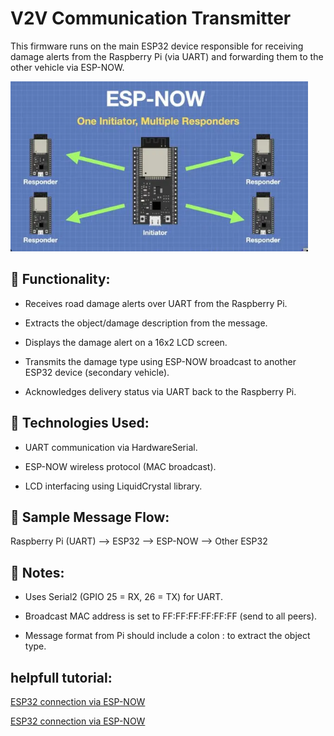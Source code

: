 # V2V Communication Transmitter
This firmware runs on the main ESP32 device responsible for receiving damage alerts from the Raspberry Pi (via UART) and forwarding them to the other vehicle via ESP-NOW.

![alt text](image.png)

## 🔧 Functionality:
- Receives road damage alerts over UART from the Raspberry Pi.

- Extracts the object/damage description from the message.

- Displays the damage alert on a 16x2 LCD screen.

- Transmits the damage type using ESP-NOW broadcast to another ESP32 device (secondary vehicle).

- Acknowledges delivery status via UART back to the Raspberry Pi.

## 🧩 Technologies Used:
- UART communication via HardwareSerial.

- ESP-NOW wireless protocol (MAC broadcast).

- LCD interfacing using LiquidCrystal library.

## 🔄 Sample Message Flow:

Raspberry Pi (UART) --> ESP32 --> ESP-NOW --> Other ESP32

## 📍 Notes:
- Uses Serial2 (GPIO 25 = RX, 26 = TX) for UART.

- Broadcast MAC address is set to FF:FF:FF:FF:FF:FF (send to all peers).

- Message format from Pi should include a colon : to extract the object type.

## helpfull tutorial:
 [ESP32 connection via ESP-NOW](https://randomnerdtutorials.com/esp-now-two-way-communication-esp32/)
 
 [ESP32 connection via ESP-NOW](https://eprints.uklo.edu.mk/id/eprint/6312/1/Paper%20Slovenia%20-%202021%20Chalenges%20of%20the%20future%20-%20Roberto%20Ivo%20Kokan.pdf)